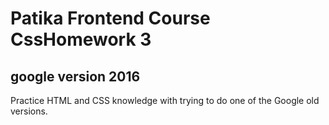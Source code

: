 # Patika Frontend Course CssHomework 3
## google version 2016

Practice HTML and CSS knowledge with trying to do one of the Google old versions. 


